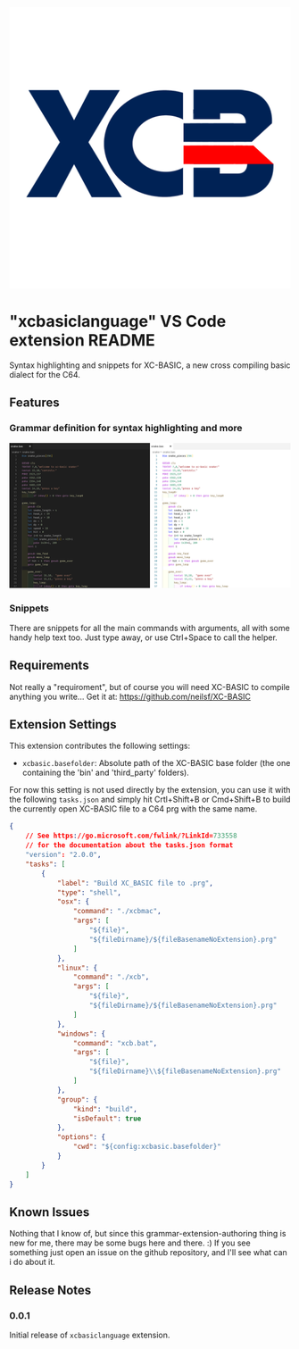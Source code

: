 ![xcbasic logo](images/xcbasic_logo.png)

# "xcbasiclanguage" VS Code extension README

Syntax highlighting and snippets for XC-BASIC, a new cross compiling basic dialect for the C64.

## Features

### Grammar definition for syntax highlighting and more

![Syntax highlighting](images/syntaxhighlighting.png)

### Snippets

There are snippets for all the main commands with arguments, all with some handy help text too. Just type away, or use Ctrl+Space to call the helper.

## Requirements

Not really a "requiroment", but of course you will need XC-BASIC to compile anything you write... Get it at: https://github.com/neilsf/XC-BASIC

## Extension Settings

This extension contributes the following settings:

* `xcbasic.basefolder`: Absolute path of the XC-BASIC base folder (the one containing the 'bin' and 'third_party' folders).

For now this setting is not used directly by the extension, you can use it with the following `tasks.json` and simply hit Crtl+Shift+B or Cmd+Shift+B to build the currently open XC-BASIC file to a C64 prg with the same name.

```json
{
    // See https://go.microsoft.com/fwlink/?LinkId=733558
    // for the documentation about the tasks.json format
    "version": "2.0.0",
    "tasks": [
        {
            "label": "Build XC_BASIC file to .prg",
            "type": "shell",
            "osx": {
                "command": "./xcbmac",
                "args": [
                    "${file}",
                    "${fileDirname}/${fileBasenameNoExtension}.prg"
                ]
            },
            "linux": {
                "command": "./xcb",
                "args": [
                    "${file}",
                    "${fileDirname}/${fileBasenameNoExtension}.prg"
                ]
            },
            "windows": {
                "command": "xcb.bat",
                "args": [
                    "${file}",
                    "${fileDirname}\\${fileBasenameNoExtension}.prg"
                ]
            },
            "group": {
                "kind": "build",
                "isDefault": true
            },
            "options": {
                "cwd": "${config:xcbasic.basefolder}"
            }
        }
    ]
}
```


## Known Issues

Nothing that I know of, but since this grammar-extension-authoring thing is new for me, there may be some bugs here and there. :) 
If you see something just open an issue on the github repository, and I'll see what can i do about it.

## Release Notes

### 0.0.1

Initial release of `xcbasiclanguage` extension.
